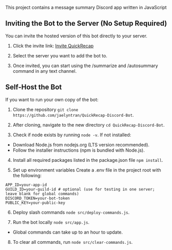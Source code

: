 This project contains a message summary Discord app written in JavaScript

## Inviting the Bot to the Server (No Setup Required)
You can invite the hosted version of this bot directly to your server.

1. Click the invite link: [Invite QuickRecap](https://discord.com/oauth2/authorize?client_id=1408282486424862822)

2. Select the server you want to add the bot to.
   
3. Once invited, you can start using the /summarize and /autosummary command in any text channel.


## Self-Host the Bot 
If you want to run your own copy of the bot:

1. Clone the repository ```git clone https://github.com/jaelyntran/QuickRecap-Discord-Bot```.
2. After cloning, navigate to the new directory ```cd QuickRecap-Discord-Bot```.

3. Check if node exists by running ```node -v```. If not installed:
- Download Node.js from nodejs.org (LTS version recommended).
- Follow the installer instructions (npm is bundled with Node.js).

4. Install all required packages listed in the package.json file ```npm install```.
   
5. Set up environment variables
Create a .env file in the project root with the following:
```
APP_ID=your-app-id
GUILD_ID=your-guild-id # optional (use for testing in one server; leave blank for global commands)
DISCORD_TOKEN=your-bot-token
PUBLIC_KEY=your-public-key
```

6. Deploy slash commands ```node src/deploy-commands.js```.

7. Run the bot locally ```node src/app.js```.
* Global commands can take up to an hour to update.

8. To clear all commands, run ```node src/clear-commands.js```.

